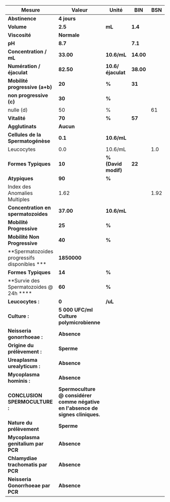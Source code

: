 |                   Mesure                   |                                     Valeur                                    |       Unité       |   BIN   | BSN|
|--------------------------------------------|-------------------------------------------------------------------------------|-------------------|---------|----|
|               **Abstinence**               |                                  **4 jours**                                  |                   |         |    |
|                 **Volume**                 |                                    **2.5**                                    |       **mL**      | **1.4** |    |
|                **Viscosité**               |                                  **Normale**                                  |                   |         |    |
|                   **pH**                   |                                    **8.7**                                    |                   | **7.1** |    |
|           **Concentration / mL**           |                                   **33.00**                                   |    **10.6/mL**    |**14.00**|    |
|          **Numération / éjaculat**         |                                   **82.50**                                   | **10.6/éjaculat** |**38.00**|    |
|       **Mobilité progressive (a+b)**       |                                     **20**                                    |       **%**       |  **31** |    |
|           **non progressive (c)**          |                                     **30**                                    |       **%**       |         |    |
|                  nulle (d)                 |                                       50                                      |         %         |         | 61 |
|                **Vitalité**                |                                     **70**                                    |       **%**       |  **57** |    |
|               **Agglutinats**              |                                   **Aucun**                                   |                   |         |    |
|      **Cellules de la Spermatogénèse**     |                                    **0.1**                                    |    **10.6/mL**    |         |    |
|                 Leucocytes                 |                                      0.0                                      |      10.6/mL      |         | 1.0|
|             **Formes Typiques**            |                                     **10**                                    |**% (David modif)**|  **22** |    |
|                **Atypiques**               |                                     **90**                                    |       **%**       |         |    |
|        Index des Anomalies Multiples       |                                      1.62                                     |                   |         |1.92|
|     **Concentration en spermatozoides**    |                                   **37.00**                                   |    **10.6/mL**    |         |    |
|          **Mobilité Progressive**          |                                     **25**                                    |       **%**       |         |    |
|        **Mobilité Non Progressive**        |                                     **40**                                    |       **%**       |         |    |
|**Spermatozoides progressifs disponibles ***|                                  **1850000**                                  |                   |         |    |
|             **Formes Typiques**            |                                     **14**                                    |       **%**       |         |    |
|   **Survie des Spermatozoides @ 24h ****   |                                     **60**                                    |       **%**       |         |    |
|              **Leucocytes :**              |                                     **0**                                     |      **/uL**      |         |    |
|                **Culture :**               |                    **5 000 UFC/ml Culture polymicrobienne**                   |                   |         |    |
|         **Neisseria gonorrhoeae :**        |                                  **Absence**                                  |                   |         |    |
|        **Origine du prélèvement :**        |                                   **Sperme**                                  |                   |         |    |
|        **Ureaplasma urealyticum :**        |                                  **Absence**                                  |                   |         |    |
|          **Mycoplasma hominis :**          |                                  **Absence**                                  |                   |         |    |
|       **CONCLUSION SPERMOCULTURE :**       |**Spermoculture @ considérer comme négative en l'absence de signes cliniques.**|                   |         |    |
|          **Nature du prélèvement**         |                                   **Sperme**                                  |                   |         |    |
|      **Mycoplasma genitalium par PCR**     |                                  **Absence**                                  |                   |         |    |
|     **Chlamydiae trachomatis par PCR**     |                                  **Absence**                                  |                   |         |    |
|      **Neisseria Gonorrhoeae par PCR**     |                                  **Absence**                                  |                   |         |    |